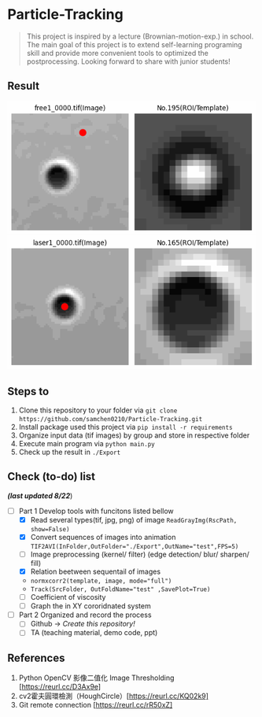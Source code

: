 # Particle-Tracking
> This project is inspired by a lecture (Brownian-motion-exp.) in school. The main goal of this project is to extend self-learning programing skill and provide more convenient tools to optimized the postprocessing. Looking forward to share with junior students! 

## Result
![free1_0100.png](./Export/TrackFile/Track_Free.gif)
![free1_0100.png](./Export/TrackFile/Track_Laser.gif)


## Steps to 
1. Clone this repository to your folder via `git clone https://github.com/samchen0210/Particle-Tracking.git`
2. Install package used this project via `pip install -r requirements`
3. Organize input data (tif images) by group and store in respective folder 
4. Execute main program via `python main.py`
5. Check up the result in `./Export`

## Check (to-do) list  
***(last updated 8/22***)
- [ ] Part 1 Develop tools with funcitons listed bellow 
  - [x] Read several types(tif, jpg, png) of image `ReadGrayImg(RscPath, show=False)`
  - [x] Convert sequences of images into animation `TIF2AVI(InFolder,OutFolder="./Export",OutName="test",FPS=5)`
  - [ ] Image preprocessing (kernel/ filter) (edge detection/ blur/ sharpen/ fill)
  - [x] Relation beetween sequentail of images 
  - `normxcorr2(template, image, mode="full")`
  - `Track(SrcFolder, OutFoldName="test" ,SavePlot=True)`
  - [ ] Coefficient of viscosity
  - [ ] Graph the in XY cororidnated system
  
- [ ] Part 2 Organized and record the process
  - [ ] Github -> *Create this repository!* 
  - [ ] TA (teaching material, demo code, ppt)

## References 
1. Python OpenCV 影像二值化 Image Thresholding [https://reurl.cc/D3Ax9e]
2. cv2霍夫圓環檢測（HoughCircle）[https://reurl.cc/KQ02k9]
3. Git remote connection [https://reurl.cc/rR50xZ]
